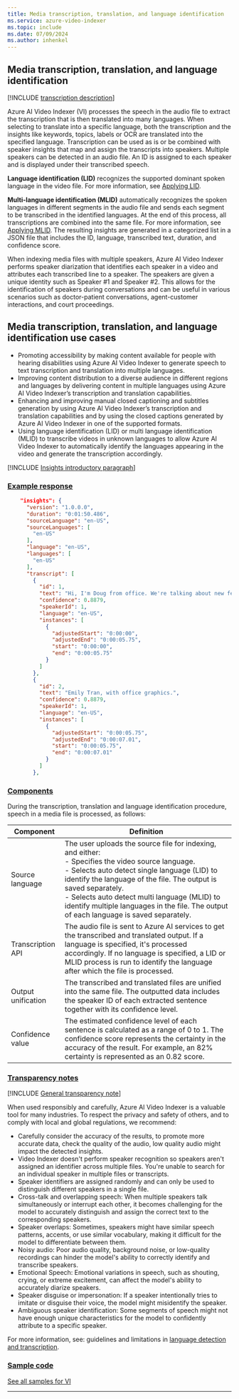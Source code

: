 ```yaml
---
title: Media transcription, translation, and language identification
ms.service: azure-video-indexer
ms.topic: include
ms.date: 07/09/2024
ms.author: inhenkel
---
```


## Media transcription, translation, and language identification

[!INCLUDE [transcription description](transcription-translation-lid-description.md)]

Azure AI Video Indexer (VI) processes the speech in the audio file to extract the transcription that is then translated into many languages. When selecting to translate into a specific language, both the transcription and the insights like keywords, topics, labels or OCR are translated into the specified language. Transcription can be used as is or be combined with speaker insights that map and assign the transcripts into speakers. Multiple speakers can be detected in an audio file. An ID is assigned to each speaker and is displayed under their transcribed speech.

**Language identification (LID)** recognizes the supported dominant spoken language in the video file. For more information, see [Applying LID](/azure/azure-video-indexer/language-identification-model). 

**Multi-language identification (MLID)** automatically recognizes the spoken languages in different segments in the audio file and sends each segment to be transcribed in the identified languages. At the end of this process, all transcriptions are combined into the same file. For more information, see [Applying MLID](/azure/azure-video-indexer/multi-language-identification-transcription).
The resulting insights are generated in a categorized list in a JSON file that includes the ID, language, transcribed text, duration, and confidence score.

When indexing media files with multiple speakers, Azure AI Video Indexer performs speaker diarization that identifies each speaker in a video and attributes each transcribed line to a speaker. The speakers are given a unique identity such as Speaker #1 and Speaker #2. This allows for the identification of speakers during conversations and can be useful in various scenarios such as doctor-patient conversations, agent-customer interactions, and court proceedings. 

## Media transcription, translation, and language identification use cases 

- Promoting accessibility by making content available for people with hearing disabilities using Azure AI Video Indexer to generate speech to text transcription and translation into multiple languages.
- Improving content distribution to a diverse audience in different regions and languages by delivering content in multiple languages using Azure AI Video Indexer’s transcription and translation capabilities. 
- Enhancing and improving manual closed captioning and subtitles generation by using Azure AI Video Indexer’s transcription and translation capabilities and by using the closed captions generated by Azure AI Video Indexer in one of the supported formats.
- Using language identification (LID) or multi language identification (MLID) to transcribe videos in unknown languages to allow Azure AI Video Indexer to automatically identify the languages appearing in the video and generate the transcription accordingly.

[!INCLUDE [Insights introductory paragraph](insights-intro-paragraph.md)]

### [Example response](#tab/transcriptionresponse)

```json
    "insights": {
      "version": "1.0.0.0",
      "duration": "0:01:50.486",
      "sourceLanguage": "en-US",
      "sourceLanguages": [
        "en-US"
      ],
      "language": "en-US",
      "languages": [
        "en-US"
      ],
      "transcript": [
        {
          "id": 1,
          "text": "Hi, I'm Doug from office. We're talking about new features that office insiders will see first and I have a program manager,",
          "confidence": 0.8879,
          "speakerId": 1,
          "language": "en-US",
          "instances": [
            {
              "adjustedStart": "0:00:00",
              "adjustedEnd": "0:00:05.75",
              "start": "0:00:00",
              "end": "0:00:05.75"
            }
          ]
        },
        {
          "id": 2,
          "text": "Emily Tran, with office graphics.",
          "confidence": 0.8879,
          "speakerId": 1,
          "language": "en-US",
          "instances": [
            {
              "adjustedStart": "0:00:05.75",
              "adjustedEnd": "0:00:07.01",
              "start": "0:00:05.75",
              "end": "0:00:07.01"
            }
          ]
        },
```

### [Components](#tab/transcriptioncomponents)  

During the transcription, translation and language identification procedure, speech in a media file is processed, as follows: 

|Component|Definition|
|---|---|
|Source language |	The user uploads the source file for indexing, and either:<br/>- Specifies the video source language.<br/>- Selects auto detect single language (LID) to identify the language of the file. The output is saved separately.<br/>- Selects auto detect multi language (MLID) to identify multiple languages in the file. The output of each language is saved separately.|
|Transcription API|	The audio file is sent to Azure AI services to get the transcribed and translated output. If a language is specified, it's processed accordingly. If no language is specified, a LID or MLID process is run to identify the language after which the file is processed. |
|Output unification	|The transcribed and translated files are unified into the same file. The outputted data includes the speaker ID of each extracted sentence together with its confidence level.|
|Confidence value	|The estimated confidence level of each sentence is calculated as a range of 0 to 1. The confidence score represents the certainty in the accuracy of the result. For example, an 82% certainty is represented as an 0.82 score.| 

### [Transparency notes](#tab/transcriptiontransnote)

[!INCLUDE [General transparency note](read-general-transparency-note.md)]

When used responsibly and carefully, Azure AI Video Indexer is a valuable tool for many industries. To respect the privacy and safety of others, and to comply with local and global regulations, we recommend:   

- Carefully consider the accuracy of the results, to promote more accurate data, check the quality of the audio, low quality audio might impact the detected insights.  
- Video Indexer doesn't perform speaker recognition so speakers aren't assigned an identifier across multiple files. You're unable to search for an individual speaker in multiple files or transcripts. 
- Speaker identifiers are assigned randomly and can only be used to distinguish different speakers in a single file. 
- Cross-talk and overlapping speech: When multiple speakers talk simultaneously or interrupt each other, it becomes challenging for the model to accurately distinguish and assign the correct text to the corresponding speakers.
- Speaker overlaps: Sometimes, speakers might have similar speech patterns, accents, or use similar vocabulary, making it difficult for the model to differentiate between them.
- Noisy audio: Poor audio quality, background noise, or low-quality recordings can hinder the model's ability to correctly identify and transcribe speakers.
- Emotional Speech: Emotional variations in speech, such as shouting, crying, or extreme excitement, can affect the model's ability to accurately diarize speakers.
- Speaker disguise or impersonation: If a speaker intentionally tries to imitate or disguise their voice, the model might misidentify the speaker.
- Ambiguous speaker identification: Some segments of speech might not have enough unique characteristics for the model to confidently attribute to a specific speaker.

For more information, see: guidelines and limitations in [language detection and transcription](/azure/azure-video-indexer/multi-language-identification-transcription).  

### [Sample code](#tab/transcriptionsamplecode)

[See all samples for VI](https://github.com/Azure-Samples/azure-video-indexer-samples)

---
